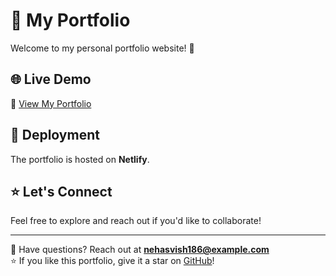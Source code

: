 # 🌟 My Portfolio  

Welcome to my personal portfolio website! 🚀  

## 🌐 Live Demo  
🔗 [View My Portfolio](https://nehavishwakarma.netlify.app/)  

## 🚀 Deployment  
The portfolio is hosted on **Netlify**.  

## ⭐ Let's Connect  
Feel free to explore and reach out if you'd like to collaborate!  

---

📩 Have questions? Reach out at **nehasvish186@example.com**  
⭐ If you like this portfolio, give it a star on [GitHub](https://github.com/NehaVishwakarma26/Portfolio)!  
